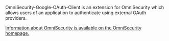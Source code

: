 OmniSecurity-Google-OAuth-Client is an extension for OmniSecurity which allows users of an application to authenticate using external OAuth providers. 

[Information about OmniSecurity is available on the OmniSecurity homepage.](http://omnisecurity.omnifaces.org)
